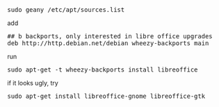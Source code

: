 <pre>sudo geany /etc/apt/sources.list</pre>

add

<pre>## b backports, only interested in libre office upgrades
deb http://http.debian.net/debian wheezy-backports main</pre>

run

<pre>sudo apt-get -t wheezy-backports install libreoffice</pre>

if it looks ugly, try

<pre>sudo apt-get install libreoffice-gnome libreoffice-gtk</pre>